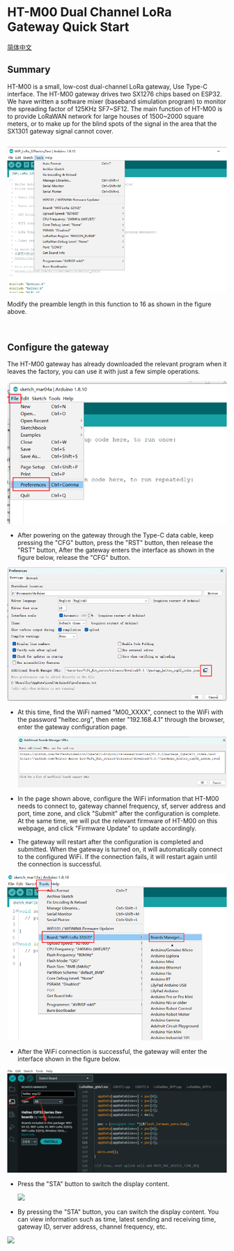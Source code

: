 # HT-M00 Dual Channel LoRa Gateway Quick Start
[简体中文](https://heltec-automation.readthedocs.io/zh_CN/latest/gateway/ht-m00/quick_start.html)

## Summary

HT-M00 is a small, low-cost dual-channel LoRa gateway, Use Type-C interface. The HT-M00 gateway drives two SX1276 chips based on ESP32. We have written a software mixer (baseband simulation program) to monitor the spreading factor of 125KHz SF7~SF12. The main function of HT-M00 is to provide LoRaWAN network for large houses of 1500~2000 square meters, or to make up for the blind spots of the signal in the area that the SX1301 gateway signal cannot cover.



```Tip:: When using the HT-M00 gateway, using nodes other than the company's CubeCell series, you need to change the node's preamble length to 16 (default is 8). If the preamble length is 8, the minimum SF and the maximum SF need to be set equal, otherwise only the minimum SF will be received. For example, the length of the node's preamble length is 8, and the gateway sets the minimum SF to 7 and the maximum SF to 12, then only SF7 will be received.

```

![](img/quick_start/08.png)

Modify the preamble length in this function to 16 as shown in the figure above.

&nbsp;

## Configure the gateway

The HT-M00 gateway has already downloaded the relevant program when it leaves the factory, you can use it with just a few simple operations.

![](img/quick_start/01.png)

- After powering on the gateway through the Type-C data cable, keep pressing the "CFG" button, press the "RST" button, then release the "RST" button, After the gateway enters the interface as shown in the figure below, release the "CFG" button.

![](img/quick_start/02.png)

- At this time, find the WiFi named "M00_XXXX", connect to the WiFi with the password "heltec.org", then enter "192.168.4.1" through the browser, enter the gateway configuration page.

  ![](img/quick_start/03.png)

- In the page shown above, configure the WiFi information that HT-M00 needs to connect to, gateway channel frequency, sf, server address and port, time zone, and click "Submit" after the configuration is complete. At the same time, we will put the relevant firmware of HT-M00 on this webpage, and click "Firmware Update" to update accordingly.
- The gateway will restart after the configuration is completed and submitted. When the gateway is turned on, it will automatically connect to the configured WiFi. If the connection fails, it will restart again until the connection is successful.

![](img/quick_start/04.png)

- After the WiFi connection is successful, the gateway will enter the interface shown in the figure below.

![](img/quick_start/05.png)

- Press the "STA" button to switch the display content.

  ![](img/quick_start/06.png)

- By pressing the "STA" button, you can switch the display content. You can view information such as time, latest sending and receiving time, gateway ID, server address, channel frequency, etc.

![](img/quick_start/07.png)
